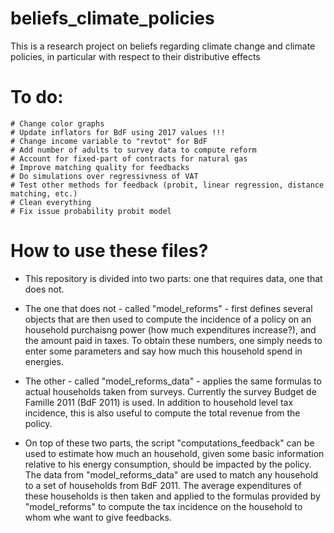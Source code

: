 # beliefs_climate_policies
This is a research project on beliefs regarding climate change and climate policies, in particular with respect to their distributive effects


# To do:
    # Change color graphs
    # Update inflators for BdF using 2017 values !!!
    # Change income variable to "revtot" for BdF
    # Add number of adults to survey data to compute reform
    # Account for fixed-part of contracts for natural gas
    # Improve matching quality for feedbacks
    # Do simulations over regressivness of VAT
    # Test other methods for feedback (probit, linear regression, distance matching, etc.)
    # Clean everything
    # Fix issue probability probit model


# How to use these files?
- This repository is divided into two parts: one that requires data, one that does not.

- The one that does not - called "model_reforms" - first defines several objects that are then used to compute the incidence
of a policy on an household purchaisng power (how much expenditures increase?), and the amount paid in taxes.
To obtain these numbers, one simply needs to enter some parameters and say how much this household spend in energies.

- The other - called "model_reforms_data" - applies the same formulas to actual households taken from surveys.
Currently the survey Budget de Famille 2011 (BdF 2011) is used. In addition to household level tax incidence, this is also
useful to compute the total revenue from the policy.

- On top of these two parts, the script "computations_feedback" can be used to estimate how much an household,
given some basic information relative to his energy consumption, should be impacted by the policy. The data from
"model_reforms_data" are used to match any household to a set of households from BdF 2011. The average expenditures
of these households is then taken and applied to the formulas provided by "model_reforms" to compute the tax incidence
on the household to whom whe want to give feedbacks.
